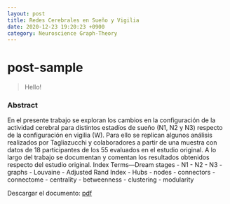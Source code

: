 ```yaml
---
layout: post
title: Redes Cerebrales en Sueño y Vigilia
date: 2020-12-23 19:20:23 +0900
category: Neuroscience Graph-Theory
---
```

# post-sample
> Hello!


### Abstract
En el presente trabajo se exploran los cambios en la configuración de la actividad cerebral para distintos estadíos de sueño (N1, N2 y N3) respecto de la configuración en vigilia (W). Para ello se replican algunos análisis realizados por Tagliazucchi y colaboradores a partir de una muestra con datos de 18 participantes de los 55 evaluados en el estudio original. A lo largo del trabajo se documentan y comentan los resultados obtenidos respecto del estudio original.
Index Terms—Dream stages - N1 - N2 - N3 - graphs - Louvaine - Adjusted Rand Index - Hubs - nodes - connectors - connectome - centrality - betweenness - clustering - modularity

Descargar el documento: [pdf](https://drive.google.com/file/d/1xzoYaT05Tq7D3dWKx4ny0snp-nuwieqx/view?usp=sharing)
